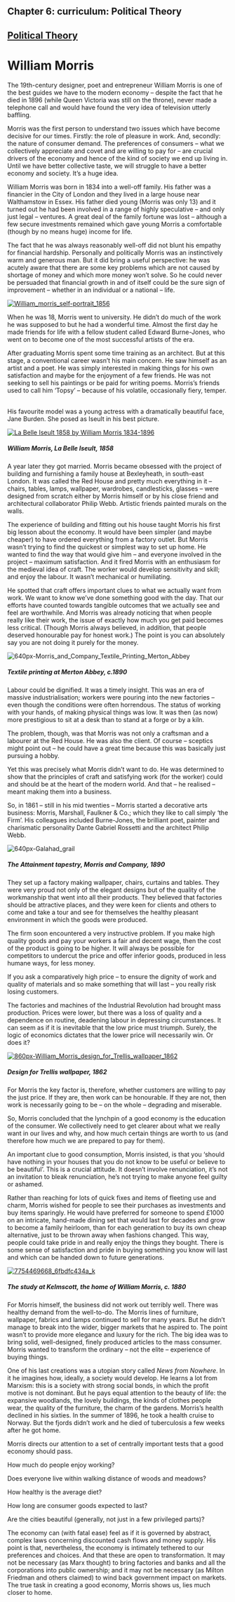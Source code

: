 Chapter  6: curriculum: Political Theory
---------------------------------------

[Political Theory](../category/curriculum/political-theory/index.html)
----------------------------------------------------------------------

William Morris
==============

The 19th-century designer, poet and entrepreneur William Morris is one of the best guides we have to the modern economy – despite the fact that he died in 1896 (while Queen Victoria was still on the throne), never made a telephone call and would have found the very idea of television utterly baffling.

<span class="s1">Morris was the first person to understand two issues which have become decisive for our times. Firstly: the role of pleasure in work. And, secondly: the nature of consumer demand. The preferences of consumers – what we collectively appreciate and covet and are willing to pay for – are crucial drivers of the economy and hence of the kind of society we end up living in. Until we have better collective taste, we will struggle to have a better economy and society. It’s a huge idea. </span>

<span class="s1">William Morris was born in 1834 into a well-off family. His father was a financier in the City of London and they lived in a large house near Walthamstow in Essex. His father died young (Morris was only 13) and it turned out he had been involved in a range of highly speculative – and only just legal – ventures. A great deal of the family fortune was lost – although a few secure investments remained which gave young Morris a comfortable (though by no means huge) income for life.  </span>

<span class="s1">The fact that he was always reasonably well-off did not blunt his empathy for financial hardship. Personally and politically Morris was an instinctively warm and generous man. But it did bring a useful perspective: he was acutely aware that there are some key problems which are not caused by shortage of money and which more money won’t solve. So he could never be persuaded that financial growth in and of itself could be the sure sign of improvement – whether in an individual or a national – life. </span>

[![William\_morris\_self-portrait\_1856](http://i0.wp.com/www.thebookoflife.org/wp-content/uploads/2014/11/William_morris_self-portrait_1856.jpg?resize=635%2C522)](http://i2.wp.com/www.thebookoflife.org/wp-content/uploads/2014/11/William_morris_self-portrait_1856.jpg)

<span class="s1">When he was 18, Morris went to university. He didn’t do much of the work he was supposed to but he had a wonderful time. Almost the first day he made friends for life with a fellow student called Edward Burne-Jones, who went on to become one of the most successful artists of the era. </span>

<span class="s1">After graduating Morris spent some time training as an architect. But at this stage, a conventional career wasn’t his main concern. He saw himself as an artist and a poet. He was simply interested in making things for his own satisfaction and maybe for the enjoyment of a few friends. He was not seeking to sell his paintings or be paid for writing poems. Morris’s friends used to call him ‘Topsy’ – because of his volatile, occasionally fiery, temper.  </span>

<span class="s1">His favourite model was a young actress with a dramatically beautiful face, Jane Burden. She posed as Iseult in his best picture. </span>

[![La Belle Iseult 1858 by William Morris 1834-1896](http://i2.wp.com/www.thebookoflife.org/wp-content/uploads/2014/11/N04999_9.jpg?resize=635%2C424)](http://i2.wp.com/www.thebookoflife.org/wp-content/uploads/2014/11/N04999_9.jpg)

##### <span class="s1">William Morris, La Belle Iseult, 1858</span>

<span class="s1">A year later they got married. Morris became obsessed with the project of building and furnishing a family house at Bexleyheath, in south-east London. It was called the Red House and pretty much everything in it – chairs, tables, lamps, wallpaper, wardrobes, candlesticks, glasses – were designed from scratch either by Morris himself or by his close friend and architectural collaborator Philip Webb. Artistic friends painted murals on the walls.</span>

<span class="s1">The experience of building and fitting out his house taught Morris his first big lesson about the economy. It would have been simpler (and maybe cheaper) to have ordered everything from a factory outlet. But Morris wasn’t trying to find the quickest or simplest way to set up home. He wanted to find the way that would give him – and everyone involved in the project – maximum satisfaction. And it fired Morris with an enthusiasm for the medieval idea of craft. The worker would develop sensitivity and skill; and enjoy the labour. It wasn’t mechanical or humiliating. </span>

<span class="s1">He spotted that craft offers important clues to what we actually want from work. We want to know we’ve done something good with the day. That our efforts have counted towards tangible outcomes that we actually see and feel are worthwhile. And Morris was already noticing that when people really like their work, the issue of exactly how much you get paid becomes less critical. (Though Morris always believed, in addition, that people deserved honourable pay for honest work.) The point is you can absolutely say you are not doing it purely for the money. </span>

![640px-Morris\_and\_Company\_Textile\_Printing\_Merton\_Abbey](http://i1.wp.com/www.thebookoflife.org/wp-content/uploads/2014/10/640px-Morris_and_Company_Textile_Printing_Merton_Abbey.jpg)

##### <span class="s1">Textile printing at Merton Abbey, c.1890</span>

<span class="s1">Labour could be dignified. It was a timely insight. This was an era of massive industrialisation; workers were pouring into the new factories – even though the conditions were often horrendous. The status of working with your hands, of making physical things was low. It was then (as now) more prestigious to sit at a desk than to stand at a forge or by a kiln. </span>

<span class="s1">The problem, though, was that Morris was not only a craftsman and a labourer at the Red House. He was also the client. Of course – sceptics might point out – he could have a great time because this was basically just pursuing a hobby.  </span>

<span class="s1">Yet this was precisely what Morris didn’t want to do. He was determined to show that the principles of craft and satisfying work (for the worker) could and should be at the heart of the modern world. And that – he realised – meant making them into a business. </span>

<span class="s1">So, in 1861 – still in his mid twenties – Morris started a decorative arts business: Morris, Marshall, Faulkner & Co.; which they like to call simply ‘the Firm’. His colleagues included Burne-Jones, the brilliant poet, painter and charismatic personality Dante Gabriel Rossetti and the architect Philip Webb.</span>

![640px-Galahad\_grail](http://i2.wp.com/www.thebookoflife.org/wp-content/uploads/2014/10/640px-Galahad_grail.jpg)

##### The Attainment tapestry, Morris and Company, 1890

<span class="s1">They set up a factory making wallpaper, chairs, curtains and tables. They were very proud not only of the elegant designs but of the quality of the workmanship that went into all their products. They believed that factories should be attractive places, and they were keen for clients and others to come and take a tour and see for themselves the healthy pleasant environment in which the goods were produced. </span>

<span class="s1">The firm soon encountered a very instructive problem. If you make high quality goods and pay your workers a fair and decent wage, then the cost of the product is going to be higher. It will always be possible for competitors to undercut the price and offer inferior goods, produced in less humane ways, for less money. </span>

<span class="s1">If you ask a comparatively high price – to ensure the dignity of work and quality of materials and so make something that will last – you really risk losing customers. </span>

<span class="s1">The factories and machines of the Industrial Revolution had brought mass production. Prices were lower, but there was a loss of quality and a dependence on routine, deadening labour in depressing circumstances. It can seem as if it is inevitable that the low price must triumph. Surely, the logic of economics dictates that the lower price will necessarily win. Or does it? </span>

[![860px-William\_Morris\_design\_for\_Trellis\_wallpaper\_1862](http://i0.wp.com/www.thebookoflife.org/wp-content/uploads/2014/11/860px-William_Morris_design_for_Trellis_wallpaper_1862.jpg?resize=635%2C400)](http://i1.wp.com/www.thebookoflife.org/wp-content/uploads/2014/11/860px-William_Morris_design_for_Trellis_wallpaper_1862.jpg)

##### <span class="s1">Design for Trellis wallpaper, 1862</span>

<span class="s1">For Morris the key factor is, therefore, whether customers are willing to pay the just price. If they are, then work can be honourable. If they are not, then work is necessarily going to be – on the whole – degrading and miserable.  </span>

<span class="s1">So, Morris concluded that the lynchpin of a good economy is the education of the consumer. We collectively need to get clearer about what we really want in our lives and why, and how much certain things are worth to us (and therefore how much we are prepared to pay for them). </span>

<span class="s1">An important clue to good consumption, Morris insisted, is that you ‘should have nothing in your houses that you do not know to be useful or believe to be beautiful’. This is a crucial attitude. It doesn’t involve renunciation, it’s not an invitation to bleak renunciation, he’s not trying to make anyone feel guilty or ashamed. </span>

<span class="s1">Rather than reaching for lots of quick fixes and items of fleeting use and charm, Morris wished for people to see their purchases as investments and buy items sparingly. He would have preferred for someone to spend £1000 on an intricate, hand-made dining set that would last for decades and grow to become a family heirloom, than for each generation to buy its own cheap alternative, just to be thrown away when fashions changed. This way, people could take pride in and really enjoy the things they bought. There is some sense of satisfaction and pride in buying something you know will last and which can be handed down to future generations.</span>

[![7754469668\_6fbdfc434a\_k](http://i1.wp.com/www.thebookoflife.org/wp-content/uploads/2014/11/7754469668_6fbdfc434a_k.jpg?resize=635%2C493)](http://i2.wp.com/www.thebookoflife.org/wp-content/uploads/2014/11/7754469668_6fbdfc434a_k.jpg)

##### <span class="s1">The study at Kelmscott, the home of William Morris, c. 1880</span>

<span class="s1">For Morris himself, the business did not work out terribly well. There was healthy demand from the well-to-do. The Morris lines of furniture, wallpaper, fabrics and lamps continued to sell for many years. But he didn’t manage to break into the wider, bigger markets that he aspired to. The point wasn’t to provide more elegance and luxury for the rich. The big idea was to bring solid, well-designed, finely produced articles to the mass consumer. Morris wanted to transform the ordinary – not the elite – experience of buying things. </span>

<span class="s1">One of his last creations was a utopian story called *News from Nowhere*. In it he imagines how, ideally, a society would develop. He learns a lot from Marxism: this is a society with strong social bonds, in which the profit motive is not dominant. But he pays equal attention to the beauty of life: the expansive woodlands, the lovely buildings, the kinds of clothes people wear, the quality of the furniture, the charm of the gardens. Morris’s health declined in his sixties. In the summer of 1896, he took a health cruise to Norway. But the fjords didn’t work and he died of tuberculosis a few weeks after he got home.  </span>

<span class="s1">Morris directs our attention to a set of centrally important tests that a good economy should pass.</span>

<span class="s1">How much do people enjoy working?</span>

<span class="s1">Does everyone live within walking distance of woods and meadows? </span>

<span class="s1">How healthy is the average diet? </span>

<span class="s1">How long are consumer goods expected to last? </span>

<span class="s1">Are the cities beautiful (generally, not just in a few privileged parts)?  </span>

<span class="s1">The economy can (with fatal ease) feel as if it is governed by abstract, complex laws concerning discounted cash flows and money supply. His point is that, nevertheless, the economy is intimately tethered to our preferences and choices. And that these are open to transformation. It may not be necessary (as Marx thought) to bring factories and banks and all the corporations into public ownership; and it may not be necessary (as Milton Friedman and others claimed) to wind back government impact on markets. The true task in creating a good economy, Morris shows us, lies much closer to home. </span>

